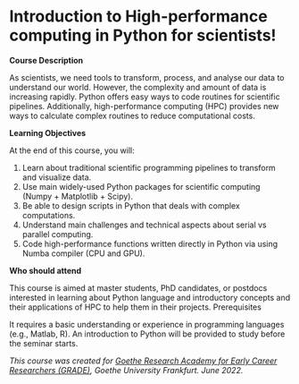 # Introduction to High-performance computing in Python for scientists!

**Course Description**

As scientists, we need tools to transform, process, and analyse our data to understand our world. However, the complexity and amount of data is increasing rapidly. Python offers easy ways to code routines for scientific pipelines. Additionally, high-performance computing (HPC) provides new ways to calculate complex routines to reduce computational costs.

**Learning Objectives**

At the end of this course, you will:

1. Learn about traditional scientific programming pipelines to transform and visualize data.
2. Use main widely-used Python packages for scientific computing (Numpy + Matplotlib + Scipy).
3. Be able to design scripts in Python that deals with complex computations.
4. Understand main challenges and technical aspects about serial vs parallel computing.
5. Code high-performance functions written directly in Python via using Numba compiler (CPU and GPU).

**Who should attend**

This course is aimed at master students, PhD candidates, or postdocs interested in learning about Python language and introductory concepts and their applications of HPC to help them in their projects.
Prerequisites

It requires a basic understanding or experience in programming languages (e.g., Matlab, R). An introduction to Python will be provided to study before the seminar starts.

_This course was created for [Goethe Research Academy for Early Career Researchers (GRADE)](https://www.goethe-university-frankfurt.de/), Goethe University Frankfurt. June 2022._
